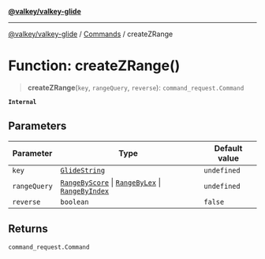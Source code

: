 [**@valkey/valkey-glide**](../../README.md)

***

[@valkey/valkey-glide](../../modules.md) / [Commands](../README.md) / createZRange

# Function: createZRange()

> **createZRange**(`key`, `rangeQuery`, `reverse`): `command_request.Command`

**`Internal`**

## Parameters

| Parameter | Type | Default value |
| ------ | ------ | ------ |
| `key` | [`GlideString`](../../BaseClient/type-aliases/GlideString.md) | `undefined` |
| `rangeQuery` | [`RangeByScore`](../type-aliases/RangeByScore.md) \| [`RangeByLex`](../type-aliases/RangeByLex.md) \| [`RangeByIndex`](../interfaces/RangeByIndex.md) | `undefined` |
| `reverse` | `boolean` | `false` |

## Returns

`command_request.Command`
